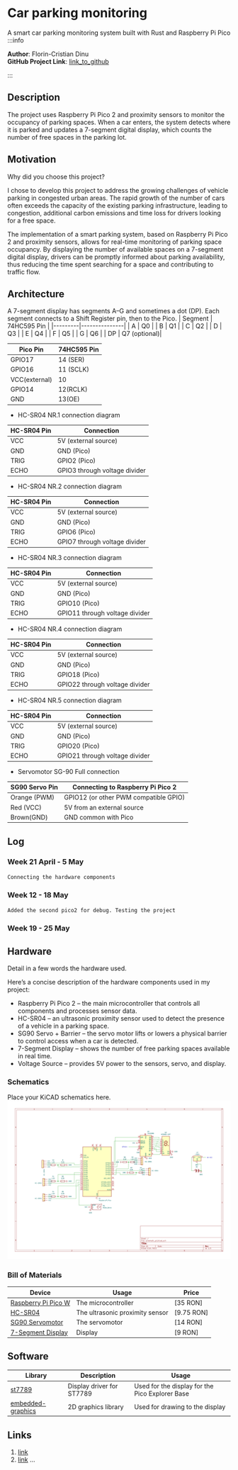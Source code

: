# Car parking monitoring
  A smart car parking monitoring system built with Rust and Raspberry Pi Pico
:::info 

**Author**: Florin-Cristian Dinu \
**GitHub Project Link**: [link_to_github](https://github.com/UPB-PMRust-Students/proiect-d-florin03)

:::

## Description

The project uses Raspberry Pi Pico 2 and proximity sensors to monitor the occupancy of parking spaces. When a car enters, the system detects where it is parked and updates a 7-segment digital display, which counts the number of free spaces in the parking lot.

## Motivation

Why did you choose this project?

​I chose to develop this project to address the growing challenges of vehicle parking in congested urban areas. The rapid growth of the number of cars often exceeds the capacity of the existing parking infrastructure, leading to congestion, additional carbon emissions and time loss for drivers looking for a free space.​

The implementation of a smart parking system, based on Raspberry Pi Pico 2 and proximity sensors, allows for real-time monitoring of parking space occupancy. By displaying the number of available spaces on a 7-segment digital display, drivers can be promptly informed about parking availability, thus reducing the time spent searching for a space and contributing to traffic flow.​


## Architecture 
 
    
   A 7-segment display has segments A–G and sometimes a dot (DP). Each segment connects to a Shift Register pin, then to the Pico.
    | Segment | 74HC595 Pin  |
|---------|---------------|
| A       | Q0            |
| B       | Q1            |
| C       | Q2            |
| D       | Q3            |
| E       | Q4            |
| F       | Q5            |
| G       | Q6            |
| DP      | Q7  (optional)|

  | Pico Pin | 74HC595 Pin  |
|--------------|---------------|
| GPIO17       | 14 (SER)      |
| GPIO16       | 11 (SCLK)     |
| VCC(external)| 10            |
| GPIO14       | 12(RCLK)      |
| GND          | 13(OE)        |


- HC-SR04 NR.1 connection diagram

| HC-SR04 Pin | Connection                                                  |
|-------------|-------------------------------------------------------------|
| VCC         | 5V (external source)                                        |
| GND         | GND (Pico)                                                  |
| TRIG        | GPIO2 (Pico)                                                |
| ECHO        | GPIO3 through voltage divider                               |

- HC-SR04 NR.2 connection diagram

| HC-SR04 Pin | Connection                                                  |
|-------------|-------------------------------------------------------------|
| VCC         | 5V (external source)                                        |
| GND         | GND (Pico)                                                  |
| TRIG        | GPIO6 (Pico)                                                |
| ECHO        | GPIO7 through voltage divider                               |

- HC-SR04 NR.3 connection diagram

| HC-SR04 Pin | Connection                                                  |
|-------------|-------------------------------------------------------------|
| VCC         | 5V (external source)                                        |
| GND         | GND (Pico)                                                  |
| TRIG        | GPIO10 (Pico)                                               |
| ECHO        | GPIO11 through voltage divider                              |

- HC-SR04 NR.4 connection diagram

| HC-SR04 Pin | Connection                                                  |
|-------------|-------------------------------------------------------------|
| VCC         | 5V (external source)                                        |
| GND         | GND (Pico)                                                  |
| TRIG        | GPIO18 (Pico)                                               |
| ECHO        | GPIO22 through voltage divider                              |

- HC-SR04 NR.5 connection diagram

| HC-SR04 Pin | Connection                                                  |
|-------------|-------------------------------------------------------------|
| VCC         | 5V (external source)                                        |
| GND         | GND (Pico)                                                  |
| TRIG        | GPIO20 (Pico)                                               |
| ECHO        | GPIO21 through voltage divider                              |

- Servomotor SG-90 Full connection 

| SG90 Servo Pin    | Connecting to Raspberry Pi Pico 2           |
|-------------------|---------------------------------------------|
| Orange (PWM)      | GPIO12 (or other PWM compatible GPIO)       |
| Red (VCC)         | 5V from an external source                  |
| Brown(GND)        | GND common with Pico                        |

## Log

<!-- write your progress here every week -->

### Week 21 April - 5 May
    Connecting the hardware components
### Week 12 - 18 May
    Added the second pico2 for debug. Testing the project 
### Week 19 - 25 May

## Hardware

Detail in a few words the hardware used.

Here’s a concise description of the hardware components used in my project:
- Raspberry Pi Pico 2 – the main microcontroller that controls all components and processes sensor data.
- HC-SR04 – an ultrasonic proximity sensor used to detect the presence of a vehicle in a parking space.
- SG90 Servo + Barrier – the servo motor lifts or lowers a physical barrier to control access when a car is detected.
- 7-Segment Display – shows the number of free parking spaces available in real time.
- Voltage Source – provides 5V power to the sensors, servo, and display.

### Schematics

Place your KiCAD schematics here.
![kicad](schematic_prj.svg)

### Bill of Materials

<!-- Fill out this table with all the hardware components that you might need.

The format is 
```
| [Device](link://to/device) | This is used ... | [price](link://to/store) |

```

-->

| Device | Usage | Price |
|--------|--------|-------|
| [Raspberry Pi Pico W](https://www.raspberrypi.com/documentation/microcontrollers/raspberry-pi-pico.html) | The microcontroller | [35 RON] |
| [HC-SR04](https://ardushop.ro/ro/electronica/2289-modul-senzor-ultrasonic-detector-distanta-hc-sr04-6427854030726.html)| The ultrasonic proximity sensor | [9.75 RON] |
|[SG90 Servomotor](https://www.optimusdigital.ro/ro/motoare-servomotoare/26-micro-servomotor-sg90.html?srsltid=AfmBOopKXtGX60luO695Tvzw_UmyYDY2AVdHKWGqszYpztqod6F_pLZN)| The servomotor | [14 RON] |
|[7-Segment Display](https://www.optimusdigital.ro/ro/optoelectronice-afisaje-led/5605-display-led-cu-2-cifre-i-7-segmente-74hc595.html?gad_source=1&gad_campaignid=19615979487&gbraid=0AAAAADv-p3DfPn0jghDBkW5rmkni4ZwoA&gclid=Cj0KCQjwlMfABhCWARIsADGXdy-OraLBms9ZdxBJ7DhzMblAXSjsZkZPA4ghGoul2ohbogpIc2ylieAaAoJKEALw_wcB)| Display | [9 RON] |


## Software

| Library | Description | Usage |
|---------|-------------|-------|
| [st7789](https://github.com/almindor/st7789) | Display driver for ST7789 | Used for the display for the Pico Explorer Base |
| [embedded-graphics](https://github.com/embedded-graphics/embedded-graphics) | 2D graphics library | Used for drawing to the display |

## Links

<!-- Add a few links that inspired you and that you think you will use for your project -->

1. [link](https://example.com)
2. [link](https://example3.com)
...
